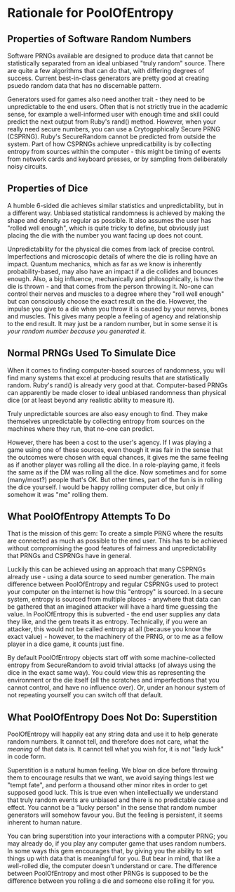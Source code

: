 # Rationale for PoolOfEntropy

## Properties of Software Random Numbers

Software PRNGs available are designed to produce data that cannot be statistically separated
from an ideal unbiased "truly random" source. There are quite a few algorithms that can do that,
with differing degrees of success. Current best-in-class generators are pretty good at creating
psuedo random data that has no discernable pattern.

Generators used for games also need another trait - they need to be unpredictable to the end users.
Often that is not strictly true in the academic sense, for example a well-informed user with enough
time and skill could predict the next output from Ruby's rand() method. However, when your really
need secure numbers, you can use a Crytogaphically Secure PRNG (CSPRNG). Ruby's SecureRandom cannot
be predicted from outside the system. Part of how CSPRNGs achieve unpredicatbility is by collecting
entropy from sources within the computer - this might be timing of events from network cards and
keyboard presses, or by sampling from deliberately noisy circuits.

## Properties of Dice

A humble 6-sided die achieves similar statistics and unpredictability, but in a different way.
Unbiased statistical randomness is achieved by making the shape and density as regular as possible.
It also assumes the user has "rolled well enough", which is quite tricky to define, but obviously just
placing the die with the number you want facing up does not count.

Unpredictability for the physical die comes from lack of precise control. Imperfections and
microscopic details of where the die is rolling have an impact. Quantum mechanics, which
as far as we know is inherently probability-based, may also have an impact if a die collides
and bounces enough. Also, a big influence, mechanically and philosophically, is how the
die is thrown - and that comes from the person throwing it. No-one can control their nerves
and muscles to a degree where they "roll well enough" but can consciously choose the
exact result on the die. However, the impulse you give to a die when you throw it is caused
by your nerves, bones and muscles. This gives many people a feeling of agency and relationship
to the end result. It may just be a random number, but in some sense it is *your random
number because you generated it*.

## Normal PRNGs Used To Simulate Dice

When it comes to finding computer-based sources of randomness, you will find many systems
that excel at producing results that are statistically random. Ruby's rand() is already
very good at that. Computer-based PRNGs can apparently be made closer to ideal unbiased
randomness than physical dice (or at least beyond any realistic ability to measure it).

Truly unpredictable sources are also easy enough to find. They make themselves unpredictable
by collecting entropy from sources on the machines where they run, that no-one can predict.

However, there has been a cost to the user's agency. If I was playing a game
using one of these sources, even though it was fair in the sense that the outcomes were chosen
with equal chances, it gives me the same feeling as if another player was rolling all the dice.
In a role-playing game, it feels the same as if the DM was rolling all the dice. Now sometimes
and for some (many/most?) people that's OK. But other times, part of the fun is in rolling
the dice yourself. I would be happy rolling computer dice, but only if somehow it was
"me" rolling them.

## What PoolOfEntropy Attempts To Do

That is the mission of this gem: To create a simple PRNG where the results are connected as much
as possible to the end user. This has to be achieved without compromising the
good features of fairness and unpredictability that PRNGs and CSPRNGs have in general.

Luckily this can be achieved using an approach that many CSPRNGs already use - using a
data source to seed number generation. The main difference between PoolOfEntropy and
regular CSPRNGs used to protect your computer on the internet is how this "entropy" is sourced.
In a secure system, entropy is sourced from multiple places - anywhere that data can be
gathered that an imagined attacker will have a hard time guessing the value. In PoolOfEntropy
this is subverted - the end user supplies any data they like, and the gem treats it
as entropy. Technically, if you were an attacker, this would not be called entropy at
all (because you know the exact value) - however, to the machinery of the PRNG, or
to me as a fellow player in a dice game, it counts just fine.

By default PoolOfEntropy objects start off with some machine-collected entropy from SecureRandom
to avoid trivial attacks (of always using the dice in the exact same way). You could view this
as representing the environment or the die itself (all the scratches and imperfections that
you cannot control, and have no influence over). Or, under an honour system of not repeating
yourself you can switch off that default.

## What PoolOfEntropy Does Not Do: Superstition

PoolOfEntropy will happily eat any string data and use it to help generate random numbers. It
cannot tell, and therefore does not care, what the *meaning* of that data is. It cannot
tell what you wish for, it is not "lady luck" in code form.

Superstition is a natural human feeling. We blow on dice before throwing them to encourage results
that we want, we avoid saying things lest we "tempt fate", and perform a thousand other
minor rites in order to get supposed good luck. This is true even when intellectually we
understand that truly random events are unbiased and there is no predictable cause and effect.
You cannot be a "lucky person" in the sense that random number generators will somehow
favour you. But the feeling is persistent, it seems inherent to human nature.

You can bring superstition into your interactions with a computer PRNG; you may already do,
if you play any computer game that uses random numbers. In some ways this gem encourages that,
by giving you the ability to set things up with data that is meaningful for you. But bear
in mind, that like a well-rolled die, the computer doesn't understand or care. The difference
between PoolOfEntropy and most other PRNGs is supposed to be the difference between you
rolling a die and someone else rolling it for you.
